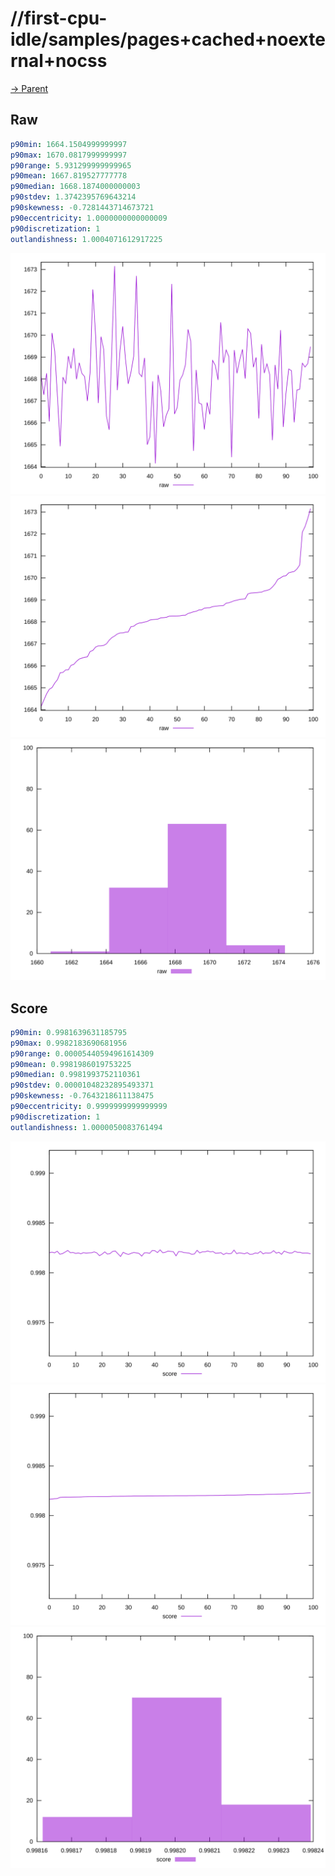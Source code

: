 
# //first-cpu-idle/samples/pages+cached+noexternal+nocss

[→ Parent](../..)


## Raw


```yaml
p90min: 1664.1504999999997
p90max: 1670.0817999999997
p90range: 5.931299999999965
p90mean: 1667.819527777778
p90median: 1668.1874000000003
p90stdev: 1.3742395769643214
p90skewness: -0.7281443714673721
p90eccentricity: 1.0000000000000009
p90discretization: 1
outlandishness: 1.0004071612917225

```

![PLOT: raw-values](./raw/values.svg)![PLOT: raw-sorted](./raw/sorted.svg)![PLOT: raw-histogram](./raw/histogram.svg)
## Score


```yaml
p90min: 0.9981639631185795
p90max: 0.9982183690681956
p90range: 0.00005440594961614309
p90mean: 0.9981986019753225
p90median: 0.9981993752110361
p90stdev: 0.00001048232895493371
p90skewness: -0.7643218611138475
p90eccentricity: 0.9999999999999999
p90discretization: 1
outlandishness: 1.0000050083761494

```

![PLOT: score-values](./score/values.svg)![PLOT: score-sorted](./score/sorted.svg)![PLOT: score-histogram](./score/histogram.svg)